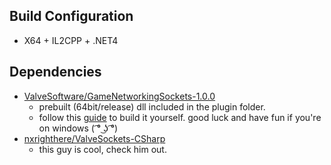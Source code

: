 
## Build Configuration
* X64 + IL2CPP + .NET4  
## Dependencies 
* [ValveSoftware/GameNetworkingSockets-1.0.0](https://github.com/ValveSoftware/GameNetworkingSockets/releases)
  * prebuilt (64bit/release) dll included in the plugin folder. 
  * follow this [guide](https://github.com/ValveSoftware/GameNetworkingSockets/blob/master/BUILDING.md) to build it yourself. good luck and have fun if you're on windows ( ͡° ͜ʖ ͡°)
* [nxrighthere/ValveSockets-CSharp](https://github.com/nxrighthere/ValveSockets-CSharp)
  * this guy is cool, check him out.
